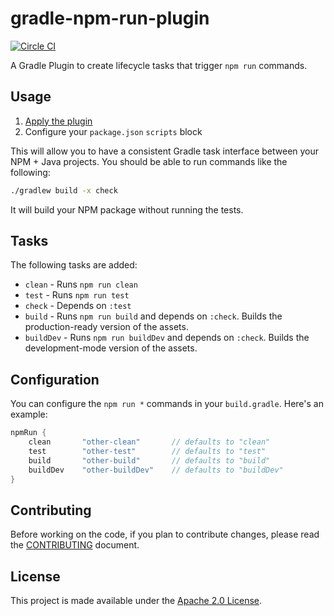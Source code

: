 gradle-npm-run-plugin
=====================
[![Circle CI](https://circleci.com/gh/palantir/gradle-npm-run-plugin.svg?style=shield&circle-token=012397ab761aa8f59276b2ac7babb51d80a12a7c)](https://circleci.com/gh/palantir/gradle-npm-run-plugin)

A Gradle Plugin to create lifecycle tasks that trigger `npm run` commands.

Usage
-----
1. [Apply the plugin](https://plugins.gradle.org/plugin/com.palantir.npm-run)
2. Configure your `package.json` `scripts` block

This will allow you to have a consistent Gradle task interface between your NPM + Java projects. You should be able to
run commands like the following:

```bash
./gradlew build -x check
```

It will build your NPM package without running the tests.


Tasks
-----
The following tasks are added:

- `clean` - Runs `npm run clean`
- `test` - Runs `npm run test`
- `check` - Depends on `:test`
- `build` - Runs `npm run build` and depends on `:check`. Builds the production-ready version of the assets.
- `buildDev` - Runs `npm run buildDev` and depends on `:check`. Builds the development-mode version of the assets.


Configuration
-------------
You can configure the `npm run *` commands in your `build.gradle`. Here's an example:

```groovy
npmRun {
    clean       "other-clean"       // defaults to "clean"
    test        "other-test"        // defaults to "test"
    build       "other-build"       // defaults to "build"
    buildDev    "other-buildDev"    // defaults to "buildDev"
}
```


Contributing
------------
Before working on the code, if you plan to contribute changes, please read the [CONTRIBUTING](CONTRIBUTING.md) document.


License
-------
This project is made available under the [Apache 2.0 License][license].


[gradle-node-project]: https://github.com/srs/gradle-node-plugin
[license]: http://www.apache.org/licenses/LICENSE-2.0
